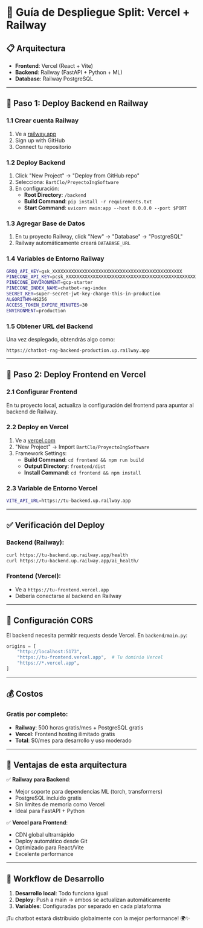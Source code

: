 # 🚀 Guía de Despliegue Split: Vercel + Railway

## 📋 Arquitectura
- **Frontend**: Vercel (React + Vite)
- **Backend**: Railway (FastAPI + Python + ML)
- **Database**: Railway PostgreSQL

---

## 🎯 **Paso 1: Deploy Backend en Railway**

### 1.1 Crear cuenta Railway
1. Ve a [railway.app](https://railway.app)
2. Sign up with GitHub
3. Connect tu repositorio

### 1.2 Deploy Backend
1. Click "New Project" → "Deploy from GitHub repo"
2. Selecciona: `BartClo/ProyectoIngSoftware`
3. En configuración:
   - **Root Directory**: `/backend`
   - **Build Command**: `pip install -r requirements.txt`
   - **Start Command**: `uvicorn main:app --host 0.0.0.0 --port $PORT`

### 1.3 Agregar Base de Datos
1. En tu proyecto Railway, click "New" → "Database" → "PostgreSQL"
2. Railway automáticamente creará `DATABASE_URL`

### 1.4 Variables de Entorno Railway
```bash
GROQ_API_KEY=gsk_XXXXXXXXXXXXXXXXXXXXXXXXXXXXXXXXXXXXXXXXXXXXXXXX
PINECONE_API_KEY=pcsk_XXXXXXXXXXXXXXXXXXXXXXXXXXXXXXXXXXXXXXXXXXXXXXXX
PINECONE_ENVIRONMENT=gcp-starter
PINECONE_INDEX_NAME=chatbot-rag-index
SECRET_KEY=super-secret-jwt-key-change-this-in-production
ALGORITHM=HS256
ACCESS_TOKEN_EXPIRE_MINUTES=30
ENVIRONMENT=production
```

### 1.5 Obtener URL del Backend
Una vez desplegado, obtendrás algo como:
```
https://chatbot-rag-backend-production.up.railway.app
```

---

## 🎯 **Paso 2: Deploy Frontend en Vercel**

### 2.1 Configurar Frontend
En tu proyecto local, actualiza la configuración del frontend para apuntar al backend de Railway.

### 2.2 Deploy en Vercel
1. Ve a [vercel.com](https://vercel.com)
2. "New Project" → Import `BartClo/ProyectoIngSoftware`
3. Framework Settings:
   - **Build Command**: `cd frontend && npm run build`
   - **Output Directory**: `frontend/dist`
   - **Install Command**: `cd frontend && npm install`

### 2.3 Variable de Entorno Vercel
```bash
VITE_API_URL=https://tu-backend.up.railway.app
```

---

## ✅ **Verificación del Deploy**

### Backend (Railway):
```bash
curl https://tu-backend.up.railway.app/health
curl https://tu-backend.up.railway.app/ai_health/
```

### Frontend (Vercel):
- Ve a `https://tu-frontend.vercel.app`
- Debería conectarse al backend en Railway

---

## 🔧 **Configuración CORS**

El backend necesita permitir requests desde Vercel. En `backend/main.py`:

```python
origins = [
    "http://localhost:5173",
    "https://tu-frontend.vercel.app",  # Tu dominio Vercel
    "https://*.vercel.app",
]
```

---

## 💰 **Costos**

### Gratis por completo:
- **Railway**: 500 horas gratis/mes + PostgreSQL gratis
- **Vercel**: Frontend hosting ilimitado gratis
- **Total**: $0/mes para desarrollo y uso moderado

---

## 🚀 **Ventajas de esta arquitectura**

✅ **Railway para Backend**:
- Mejor soporte para dependencias ML (torch, transformers)
- PostgreSQL incluido gratis
- Sin límites de memoria como Vercel
- Ideal para FastAPI + Python

✅ **Vercel para Frontend**:
- CDN global ultrarrápido
- Deploy automático desde Git
- Optimizado para React/Vite
- Excelente performance

---

## 🔄 **Workflow de Desarrollo**

1. **Desarrollo local**: Todo funciona igual
2. **Deploy**: Push a main → ambos se actualizan automáticamente
3. **Variables**: Configuradas por separado en cada plataforma

¡Tu chatbot estará distribuido globalmente con la mejor performance! 🌍✨